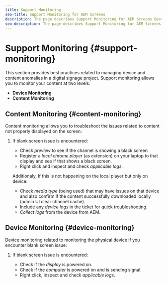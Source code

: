 ```yaml
---
title: Support Monitoring
seo-title: Support Monitoring for AEM Screens
description: The page describes Support Monitoring for AEM Screens Best Practices Guide
seo-description: The page describes Support Monitoring for AEM Screens Best Practices Guide
---
```


# Support Monitoring {#support-monitoring}

This section provides best practices related to managing device and content anomalies in a digital signage project.
Support monitoring allows you to monitor your content at two levels:

* **Device Monitoring**
* **Content Monitoring**

## Content Monitoring {#content-monitoring}

Content monitoring allows you to troubleshoot the issues related to content not properly displayed on the screen:

1. If blank screen issue is encountered:

   * Check *preview* to see if the channel is showing a black screen
   * Register a *local chrome player* (as extension) on your laptop to that display and see if that shows a black screen.
   * Right click and inspect and check *applicable logs*.

   Additionaly, If this is not happening on the local player but only on device:

   * Check *media type* (being used) that may have issues on that device and also confirm if the content successfully downloaded locally (admin UI clear channel cache).
   * Include any *device logs* in the ticket for quick troubleshooting.
   * *Collect logs* from the device from AEM.
 
## Device Monitoring {#device-monitoring}

Device monitoring related to monitoring the physical device if you encounter blank screen issue:

1. If blank screen issue is encountered:

   * Check if the *display* is powered on.
   * Check if the *computer* is powered on and is sending signal.
   * Right click, inspect and check *applicable logs*.

